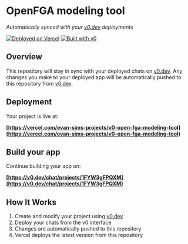 # OpenFGA modeling tool

*Automatically synced with your [v0.dev](https://v0.dev) deployments*

[![Deployed on Vercel](https://img.shields.io/badge/Deployed%20on-Vercel-black?style=for-the-badge&logo=vercel)](https://vercel.com/evan-sims-projects/v0-open-fga-modeling-tool)
[![Built with v0](https://img.shields.io/badge/Built%20with-v0.dev-black?style=for-the-badge)](https://v0.dev/chat/projects/1FYW3gFPQXM)

## Overview

This repository will stay in sync with your deployed chats on [v0.dev](https://v0.dev).
Any changes you make to your deployed app will be automatically pushed to this repository from [v0.dev](https://v0.dev).

## Deployment

Your project is live at:

**[https://vercel.com/evan-sims-projects/v0-open-fga-modeling-tool](https://vercel.com/evan-sims-projects/v0-open-fga-modeling-tool)**

## Build your app

Continue building your app on:

**[https://v0.dev/chat/projects/1FYW3gFPQXM](https://v0.dev/chat/projects/1FYW3gFPQXM)**

## How It Works

1. Create and modify your project using [v0.dev](https://v0.dev)
2. Deploy your chats from the v0 interface
3. Changes are automatically pushed to this repository
4. Vercel deploys the latest version from this repository